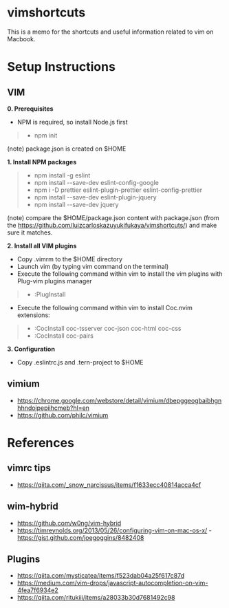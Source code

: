 # vimshortcuts
This is a memo for the shortcuts and useful information related to vim on Macbook.

# Setup Instructions
## VIM
**0. Prerequisites**
- NPM is required, so install Node.js first
> - npm init

(note) package.json is created on $HOME

**1. Install NPM packages**
> - npm install -g eslint
> - npm install --save-dev eslint-config-google
> - npm i -D prettier eslint-plugin-prettier eslint-config-prettier
> - npm install --save-dev eslint-plugin-jquery
> - npm install --save-dev jquery

(note) compare the $HOME/package.json content with package.json (from the https://github.com/luizcarloskazuyukifukaya/vimshortcuts/) and make sure it matches.

**2. Install all VIM plugins**
- Copy .vimrm to the $HOME directory
- Launch vim (by typing vim command on the terminal)
- Execute the following command within vim to install the vim plugins with Plug-vim plugins manager
> - :PlugInstall
- Execute the following command within vim to install Coc.nvim extensions:
> - :CocInstall coc-tsserver coc-json coc-html coc-css
> - :CocInstall coc-pairs

**3. Configuration**
- Copy .eslintrc.js and .tern-project to $HOME

## vimium
- https://chrome.google.com/webstore/detail/vimium/dbepggeogbaibhgnhhndojpepiihcmeb?hl=en
- https://github.com/philc/vimium

# References
## vimrc tips
- https://qiita.com/_snow_narcissus/items/f1633ecc40814acca4cf
## wim-hybrid
- https://github.com/w0ng/vim-hybrid
- https://timreynolds.org/2013/05/26/configuring-vim-on-mac-os-x/
-https://gist.github.com/joegoggins/8482408

## Plugins
- https://qiita.com/mysticatea/items/f523dab04a25f617c87d
- https://medium.com/vim-drops/javascript-autocompletion-on-vim-4fea7f6934e2
- https://qiita.com/ritukiii/items/a28033b30d7681492c98
